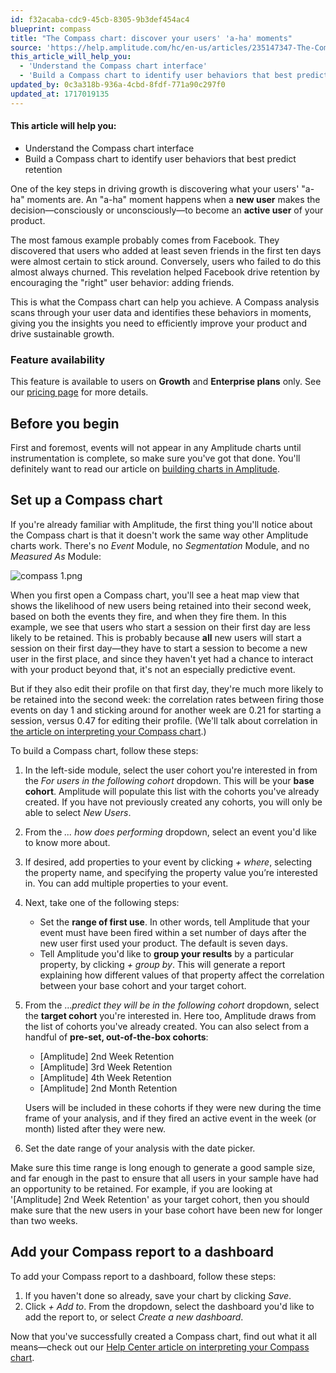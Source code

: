 ```yaml
---
id: f32acaba-cdc9-45cb-8305-9b3def454ac4
blueprint: compass
title: "The Compass chart: discover your users' 'a-ha' moments"
source: 'https://help.amplitude.com/hc/en-us/articles/235147347-The-Compass-chart-discover-your-users-a-ha-moments'
this_article_will_help_you:
  - 'Understand the Compass chart interface'
  - 'Build a Compass chart to identify user behaviors that best predict retention'
updated_by: 0c3a318b-936a-4cbd-8fdf-771a90c297f0
updated_at: 1717019135
---
```

#### This article will help you:

* Understand the Compass chart interface
* Build a Compass chart to identify user behaviors that best predict retention

One of the key steps in driving growth is discovering what your users' "a-ha" moments are. An "a-ha" moment happens when a **new user** makes the decision—consciously or unconsciously—to become an **active user** of your product.

The most famous example probably comes from Facebook. They discovered that users who added at least seven friends in the first ten days were almost certain to stick around. Conversely, users who failed to do this almost always churned. This revelation helped Facebook drive retention by encouraging the "right" user behavior: adding friends. 

This is what the Compass chart can help you achieve. A Compass analysis scans through your user data and identifies these behaviors in moments, giving you the insights you need to efficiently improve your product and drive sustainable growth.

### Feature availability

This feature is available to users on **Growth** and **Enterprise plans** only. See our [pricing page](https://amplitude.com/pricing) for more details.

## Before you begin

First and foremost, events will not appear in any Amplitude charts until instrumentation is complete, so make sure you've got that done. You'll definitely want to read our article on [building charts in Amplitude](/get-started/helpful-definitions).

## Set up a Compass chart

If you're already familiar with Amplitude, the first thing you'll notice about the Compass chart is that it doesn't work the same way other Amplitude charts work. There's no *Event* Module, no *Segmentation* Module, and no *Measured As* Module:

![compass 1.png](/output/img/compass/compass-1-png.png)

When you first open a Compass chart, you'll see a heat map view that shows the likelihood of new users being retained into their second week, based on both the events they fire, and when they fire them. In this example, we see that users who start a session on their first day are less likely to be retained. This is probably because **all** new users will start a session on their first day—they have to start a session to become a new user in the first place, and since they haven't yet had a chance to interact with your product beyond that, it's not an especially predictive event.

But if they also edit their profile on that first day, they're much more likely to be retained into the second week: the correlation rates between firing those events on day 1 and sticking around for another week are 0.21 for starting a session, versus 0.47 for editing their profile. (We'll talk about correlation in [the article on interpreting your Compass chart](/analytics/charts/compass/compass-interpret-1).)

To build a Compass chart, follow these steps:

1. In the left-side module, select the user cohort you're interested in from the *For users in the following cohort* dropdown. This will be your **base cohort**. Amplitude will populate this list with the cohorts you've already created. If you have not previously created any cohorts, you will only be able to select *New Users*.
2. From the *... how does performing* dropdown, select an event you'd like to know more about.
3. If desired, add properties to your event by clicking *+ where*, selecting the property name, and specifying the property value you’re interested in. You can add multiple properties to your event.
4. Next, take one of the following steps:

      * Set the **range of first use**. In other words, tell Amplitude that your event must have been fired within a set number of days after the new user first used your product. The default is seven days.
      * Tell Amplitude you'd like to **group your results** by a particular property, by clicking *+ group by*. This will generate a report explaining how different values of that property affect the correlation between your base cohort and your target cohort.

5. From the ...*predict they will be in the following cohort* dropdown, select the **target cohort** you're interested in. Here too, Amplitude draws from the list of cohorts you've already created. You can also select from a handful of **pre-set, out-of-the-box cohorts**:

      * [Amplitude] 2nd Week Retention
      * [Amplitude] 3rd Week Retention
      * [Amplitude] 4th Week Retention
      * [Amplitude] 2nd Month Retention

	Users will be included in these cohorts if they were new during the time frame of your analysis, and if they fired an active event in the week (or month) listed after they were new.

1. Set the date range of your analysis with the date picker.

Make sure this time range is long enough to generate a good sample size, and far enough in the past to ensure that all users in your sample have had an opportunity to be retained. For example, if you are looking at '[Amplitude] 2nd Week Retention' as your target cohort, then you should make sure that the new users in your base cohort have been new for longer than two weeks.

## Add your Compass report to a dashboard

To add your Compass report to a dashboard, follow these steps:

1. If you haven't done so already, save your chart by clicking *Save*.
2. Click *+ Add to*. From the dropdown, select the dashboard you'd like to add the report to, or select *Create a new dashboard*.

Now that you've successfully created a Compass chart, find out what it all means—check out our [Help Center article on interpreting your Compass chart](/analytics/charts/compass/compass-interpret-1).
